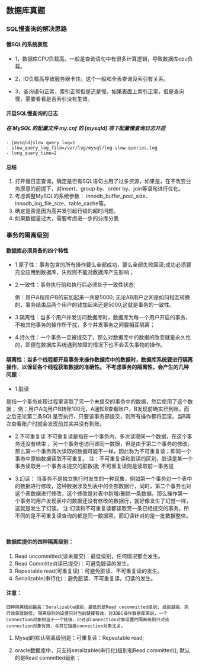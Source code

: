## 数据库真题

### SQL慢查询的解决思路

#### 慢SQL的系统表现

* 1，数据库CPU负载高。一般是查询语句中有很多计算逻辑，导致数据库cpu负载。

* 2，IO负载高导致服务器卡住。这个一般和全表查询没索引有关系。

* 3，查询语句正常，索引正常但是还是慢。如果表面上索引正常，但是查询慢，需要看看是否索引没有生效。

#### 开启SQL慢查询的日志

##### 在 MySQL 的配置文件 my.cnf 的 [mysqld] 项下配置慢查询日志开启
    - [mysqld]slow_query_log=1
    - slow_query_log_file=/var/log/mysql/log-slow-queries.log
    - long_query_time=2
#### 总结

1. 打开慢日志查询，确定是否有SQL语句占用了过多资源，如果是，在不改变业务原意的前提下，对insert、group by、order by、join等语句进行优化。
2. 考虑调整MySQL的系统参数： innodb_buffer_pool_size、innodb_log_file_size、table_cache等。
3. 确定是否是因为高并发引起行锁的超时问题。
4. 如果数据量过大，需要考虑进一步的分库分表

### 事务的隔离级别

#### 数据库必须具备的四个特性

* 1.原子性：事务包含的所有操作要么全部成功，要么全部失败回滚;成功必须要完全应用到数据库，失败则不能对数据库产生影响；

* 2.一致性：事务执行前和执行后必须处于一致性状态;

  例：用户A和用户B的前加起来一共是5000; 无论AB用户之间是如何相互转换的，事务结束后两个用户的钱加起来还是5000,这就是事务的一致性。
 
* 3.隔离性：当多个用户并发访问数据库时，数据库为每一个用户开启的事务，不被其他事务的操作所干扰，多个并发事务之间要相互隔离；

* 4.持久性：一个事务一旦被提交了，那么对数据库中的数据的改变就是永久性的，即便在数据库系统遇到故障的情况下也不会丢失事物的操作。

#### 隔离性：当多个线程都开启事务来操作数据库中的数据时，数据库系统要进行隔离操作，以保证各个线程获取数据的准确性。 不考虑事务的隔离性，会产生的几种问题：

- 1.脏读

是指一个事务处理过程里读取了另一个未提交的事务中的数据，然后使用了这个数据；
例：用户A向用户B转账100元，A通知B查看账户，B发现前确实已到账，而之后无论第二条SQL是否执行，只要该事务部提交，则所有操作都将回滚，当B再次查看账户时就会发现前其实并没有到账。

- 2.不可重复读
不可重复读是指在一个事务内，多次读取同一个数据，在这个事务还没有结束 ，另一个事务也访问该同一数据，但是由于第二个事务的修改，那么第一个事务两次读取的数据可能不一样，因此称为不可重复读；即同一个事务中原始数据读取不可重复。 注：不可重复读和脏读的区别，脏读是某一个事务读取另一个事务未提交的脏数据; 不可重复读则是读取前一事务提

- 3.幻读：
当事务不是独立执行时发生的一种现象，例如第一个事务对一个表中的数据进行修改，这种数据涉及到表中的全部数据行，同时，第二个事务也对这个表数据进行修改，这个修改是对表中新增/删除一条数据，那么操作第一个事务的用户发现表中的数据还没有修改的数据行，就好像发生了幻觉一样，这就是发生了幻读。
注:幻读和不可重复读都读取另一条已经提交的事务，所不同的是不可重复读查询的都是同一数据项，而幻读针对的是一批数据整体。

 
#### 数据库提供的四种隔离级别：
1. Read uncommitted(读未提交)：最低级别，任何情况都会发生。
2. Read Committed(读已提交)：可避免脏读的发生。
3. Repeatable read(可重复读)：可避免脏读、不可重复读的发生。
4. Serializable(串行化)：避免脏读、不可重复读，幻读的发生。
 

#### 注意： 
``` 
四种隔离级别最高：Seralizable级别，最低的是Read uncommitted级别; 级别越高，执行效率就越低; 隔离级别的设置只对当前链接有效，对JDBC操作数据库来说，一个Connection对象相当于一个链接，只对该Connection对象设置的隔离级别只对该connection对象有效，与其它链接connection对象无关。
``` 

1. Mysql的默认隔离级别是：可重复读：Repeatable read;

2. oracle数据库中，只支持seralizable(串行化)级别和Read committed(); 默认的是Read committed级别；








